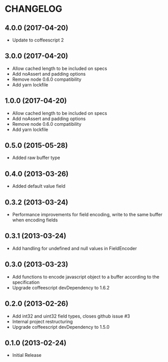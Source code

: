 # CHANGELOG

## 4.0.0 (2017-04-20)
 - Update to coffeescript 2

## 3.0.0 (2017-04-20)
 - Allow cached length to be included on specs
 - Add noAssert and padding options
 - Remove node 0.6.0 compatibility 
 - Add yarn lockfile

## 1.0.0 (2017-04-20)
- Allow cached length to be included on specs
- Add noAssert and padding options
- Remove node 0.6.0 compatibility 
- Add yarn lockfile

## 0.5.0 (2015-05-28)
- Added raw buffer type

## 0.4.0 (2013-03-26)
- Added default value field

## 0.3.2 (2013-03-24)
- Performance improvements for field encoding, write to the same buffer when encoding fields

## 0.3.1 (2013-03-24)
- Add handling for undefined and null values in FieldEncoder

## 0.3.0 (2013-03-23)
- Add functions to encode javascript object to a buffer according to the specification
- Upgrade coffeescript devDependency to 1.6.2

## 0.2.0 (2013-02-26)
- Add int32 and uint32 field types, closes github issue #3
- Internal project restructuring
- Upgrade coffeescript devDependency to 1.5.0

## 0.1.0 (2013-02-24)
- Initial Release

